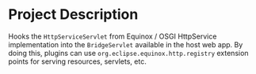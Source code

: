 # Project Description

Hooks the ``HttpServiceServlet`` from Equinox / OSGI HttpService implementation into the ``BridgeServlet`` available in
the host web app. By doing this, plugins can use ``org.eclipse.equinox.http.registry`` extension points for serving resources, servlets, etc.